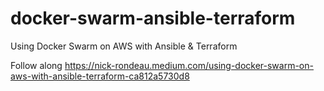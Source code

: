 # docker-swarm-ansible-terraform
Using Docker Swarm on AWS with Ansible &amp; Terraform

Follow along
https://nick-rondeau.medium.com/using-docker-swarm-on-aws-with-ansible-terraform-ca812a5730d8

